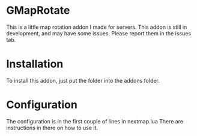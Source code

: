 # GMapRotate

This is a little map rotation addon I made for servers.
This addon is still in development, and may have some issues. Please report them in the issues tab.


# Installation

To install this addon, just put the folder into the addons folder.


# Configuration

The configuration is in the first couple of lines in nextmap.lua
There are instructions in there on how to use it.
